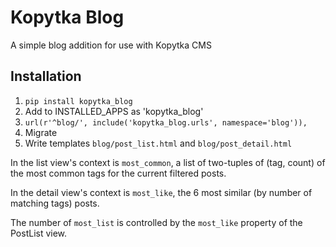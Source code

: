# Kopytka Blog

A simple blog addition for use with Kopytka CMS

## Installation

1. `pip install kopytka_blog`
2. Add to INSTALLED_APPS as 'kopytka_blog'
3. ```url(r'^blog/', include('kopytka_blog.urls', namespace='blog')),```
4. Migrate
5. Write templates `blog/post_list.html` and `blog/post_detail.html`

In the list view's context is `most_common`, a list of two-tuples of (tag, count) of the most common tags for the current filtered posts.

In the detail view's context is `most_like`, the 6 most similar (by number of matching tags) posts.

The number of `most_list` is controlled by the `most_like` property of the PostList view.
